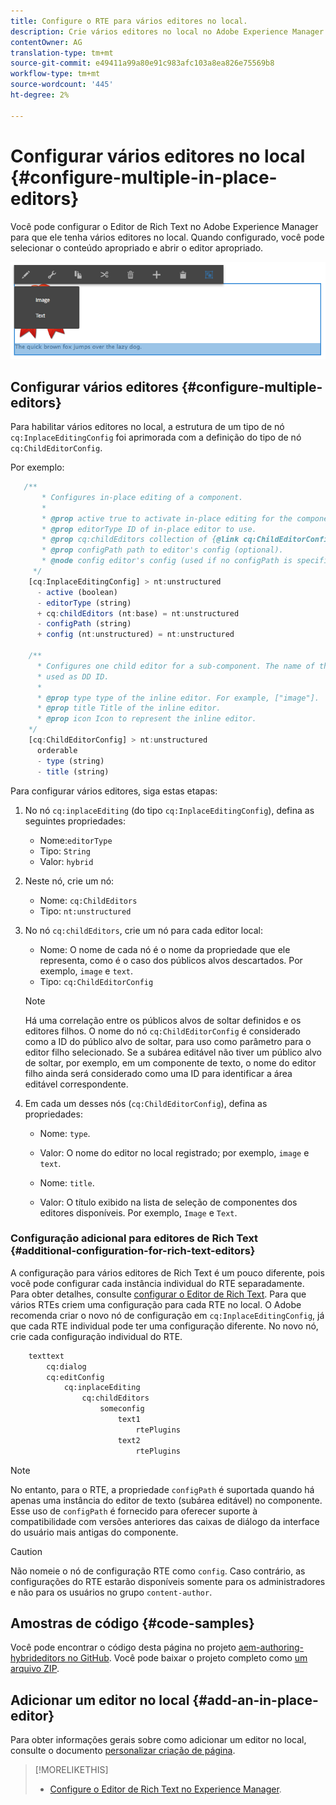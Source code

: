 ```yaml
---
title: Configure o RTE para vários editores no local.
description: Crie vários editores no local no Adobe Experience Manager configurando o Editor de Rich Text.
contentOwner: AG
translation-type: tm+mt
source-git-commit: e49411a99a80e91c983afc103a8ea826e75569b8
workflow-type: tm+mt
source-wordcount: '445'
ht-degree: 2%

---
```



# Configurar vários editores no local {#configure-multiple-in-place-editors}

Você pode configurar o Editor de Rich Text no Adobe Experience Manager para que ele tenha vários editores no local. Quando configurado, você pode selecionar o conteúdo apropriado e abrir o editor apropriado.

![Um editor local específico](assets/rte-inplace-editor.png)

## Configurar vários editores {#configure-multiple-editors}

Para habilitar vários editores no local, a estrutura de um tipo de nó `cq:InplaceEditingConfig` foi aprimorada com a definição do tipo de nó `cq:ChildEditorConfig`.

Por exemplo:

```js
   /**
       * Configures in-place editing of a component.
       *
       * @prop active true to activate in-place editing for the component.
       * @prop editorType ID of in-place editor to use.
       * @prop cq:childEditors collection of {@link cq:ChildEditorConfig} nodes.
       * @prop configPath path to editor's config (optional).
       * @node config editor's config (used if no configPath is specified; optional).
     */
    [cq:InplaceEditingConfig] > nt:unstructured
      - active (boolean)
      - editorType (string)
      + cq:childEditors (nt:base) = nt:unstructured
      - configPath (string)
      + config (nt:unstructured) = nt:unstructured

    /**
      * Configures one child editor for a sub-component. The name of the this node is
      * used as DD ID.
      *
      * @prop type type of the inline editor. For example, ["image"].
      * @prop title Title of the inline editor.
      * @prop icon Icon to represent the inline editor.
    */
    [cq:ChildEditorConfig] > nt:unstructured
      orderable
      - type (string)
      - title (string)
```

Para configurar vários editores, siga estas etapas:

1. No nó `cq:inplaceEditing` (do tipo `cq:InplaceEditingConfig`), defina as seguintes propriedades:

   * Nome:`editorType`
   * Tipo: `String`
   * Valor: `hybrid`

1. Neste nó, crie um nó:

   * Nome: `cq:ChildEditors`
   * Tipo: `nt:unstructured`

1. No nó `cq:childEditors`, crie um nó para cada editor local:

   * Nome: O nome de cada nó é o nome da propriedade que ele representa, como é o caso dos públicos alvos descartados. Por exemplo, `image` e `text`.
   * Tipo: `cq:ChildEditorConfig`

   >[!NOTE]
   >
   >Há uma correlação entre os públicos alvos de soltar definidos e os editores filhos. O nome do nó `cq:ChildEditorConfig` é considerado como a ID do público alvo de soltar, para uso como parâmetro para o editor filho selecionado. Se a subárea editável não tiver um público alvo de soltar, por exemplo, em um componente de texto, o nome do editor filho ainda será considerado como uma ID para identificar a área editável correspondente.

1. Em cada um desses nós (`cq:ChildEditorConfig`), defina as propriedades:

   * Nome: `type`.
   * Valor: O nome do editor no local registrado; por exemplo, `image` e `text`.

   * Nome: `title`.
   * Valor: O título exibido na lista de seleção de componentes dos editores disponíveis. Por exemplo, `Image` e `Text`.

### Configuração adicional para editores de Rich Text {#additional-configuration-for-rich-text-editors}

A configuração para vários editores de Rich Text é um pouco diferente, pois você pode configurar cada instância individual do RTE separadamente. Para obter detalhes, consulte [configurar o Editor de Rich Text](/help/sites-administering/rich-text-editor.md). Para que vários RTEs criem uma configuração para cada RTE no local. O Adobe recomenda criar o novo nó de configuração em `cq:InplaceEditingConfig`, já que cada RTE individual pode ter uma configuração diferente. No novo nó, crie cada configuração individual do RTE.

```xml
    texttext
        cq:dialog
        cq:editConfig
            cq:inplaceEditing
                cq:childEditors
                    someconfig
                        text1
                            rtePlugins
                        text2
                            rtePlugins
```

>[!NOTE]
>
>No entanto, para o RTE, a propriedade `configPath` é suportada quando há apenas uma instância do editor de texto (subárea editável) no componente. Esse uso de `configPath` é fornecido para oferecer suporte à compatibilidade com versões anteriores das caixas de diálogo da interface do usuário mais antigas do componente.

>[!CAUTION]
>
>Não nomeie o nó de configuração RTE como `config`. Caso contrário, as configurações do RTE estarão disponíveis somente para os administradores e não para os usuários no grupo `content-author`.

## Amostras de código {#code-samples}

Você pode encontrar o código desta página no projeto [aem-authoring-hybrideditors no GitHub](https://github.com/Adobe-Marketing-Cloud/aem-authoring-hybrideditors). Você pode baixar o projeto completo como [um arquivo ZIP](https://github.com/Adobe-Marketing-Cloud/aem-authoring-hybrideditors/archive/master.zip).

## Adicionar um editor no local {#add-an-in-place-editor}

Para obter informações gerais sobre como adicionar um editor no local, consulte o documento [personalizar criação de página](/help/sites-developing/customizing-page-authoring-touch.md#add-new-in-place-editor).

>[!MORELIKETHIS]
>
>* [Configure o Editor de Rich Text no Experience Manager](/help/sites-administering/rich-text-editor.md).

